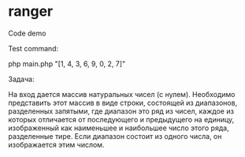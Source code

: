 # ranger
Code demo

Test command:

php main.php "[1, 4, 3, 6, 9, 0, 2, 7]"

Задача:

На вход дается массив натуральных чисел (с нулем). Необходимо представить этот массив в виде строки, состоящей из диапазонов, разделенных запятыми, где диапазон это ряд из чисел, каждое из которых отличается от последующего и предыдущего на единицу, изображенный как наименьшее и наибольшее число этого ряда, разделенные тире. Если диапазон состоит из одного числа, он изображается этим числом.